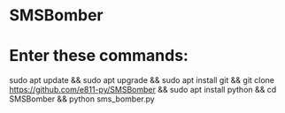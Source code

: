 # SMSBomber
# Enter these commands:
sudo apt update && sudo apt upgrade && sudo apt install git && git clone https://github.com/e811-py/SMSBomber && sudo apt install python && cd SMSBomber && python sms_bomber.py
